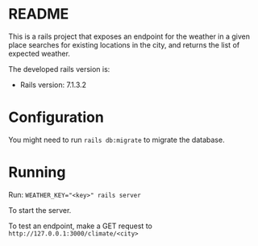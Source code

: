 # README

This is a rails project that exposes an endpoint for the weather in a given place searches for existing locations in the city, and returns the list of expected weather.

The developed rails version is:

* Rails version: 7.1.3.2

# Configuration

You might need to run `rails db:migrate` to migrate the database.

# Running 

Run: `WEATHER_KEY="<key>" rails server` 

To start the server.

To test an endpoint, make a GET request to `http://127.0.0.1:3000/climate/<city>`